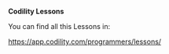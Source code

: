 **Codility Lessons**


You can find all this Lessons in:

https://app.codility.com/programmers/lessons/